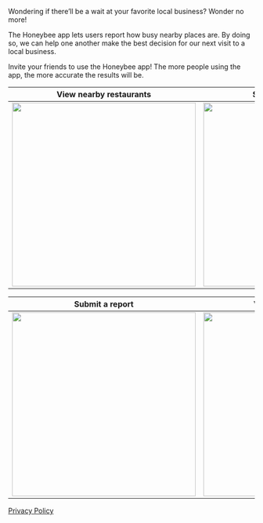 Wondering if there’ll be a wait at your favorite local business? Wonder no more!

The Honeybee app lets users report how busy nearby places are. By doing so, we can help one another make the best decision for our next visit to a local business.

Invite your friends to use the Honeybee app! The more people using the app, the more accurate the results will be.

View nearby restaurants | Search grocery stores
------------ | -------------
<kbd><img src="https://raw.githubusercontent.com/alexpereira/the-honeybee-app/master/assets/img/screenshot_one.png" width="375"></kbd>  | <kbd><img src="https://raw.githubusercontent.com/alexpereira/the-honeybee-app/master/assets/img/screenshot_two.png" width="375"></kbd>


Submit a report | View updated reports
------------ | -------------
<kbd><img src="https://raw.githubusercontent.com/alexpereira/the-honeybee-app/master/assets/img/screenshot_three.png" width="375"></kbd>  | <kbd><img src="https://raw.githubusercontent.com/alexpereira/the-honeybee-app/master/assets/img/screenshot_four.png" width="375"></kbd>



[Privacy Policy](./privacy-policy.html)
